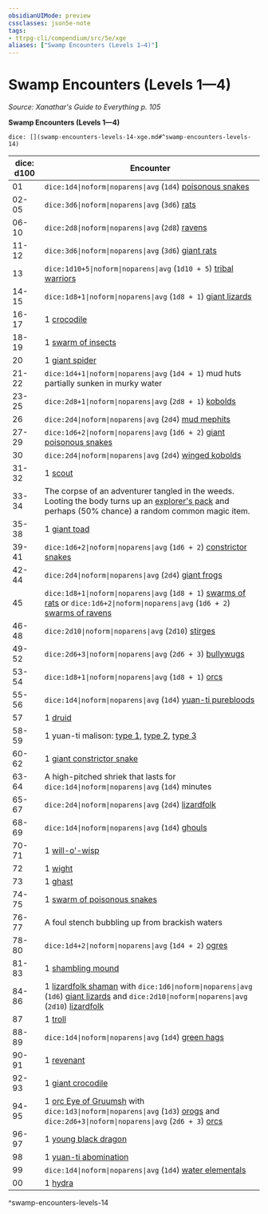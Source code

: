 ```yaml
---
obsidianUIMode: preview
cssclasses: json5e-note
tags:
- ttrpg-cli/compendium/src/5e/xge
aliases: ["Swamp Encounters (Levels 1—4)"]
---
```

# Swamp Encounters (Levels 1—4)
*Source: Xanathar's Guide to Everything p. 105* 

**Swamp Encounters (Levels 1—4)**

`dice: [](swamp-encounters-levels-14-xge.md#^swamp-encounters-levels-14)`

| dice: d100 | Encounter |
|------------|-----------|
| 01 | `dice:1d4\|noform\|noparens\|avg` (`1d4`) [poisonous snakes](3-Mechanics/CLI/bestiary/beast/poisonous-snake.md) |
| 02-05 | `dice:3d6\|noform\|noparens\|avg` (`3d6`) [rats](3-Mechanics/CLI/bestiary/beast/rat.md) |
| 06-10 | `dice:2d8\|noform\|noparens\|avg` (`2d8`) [ravens](3-Mechanics/CLI/bestiary/beast/raven.md) |
| 11-12 | `dice:3d6\|noform\|noparens\|avg` (`3d6`) [giant rats](3-Mechanics/CLI/bestiary/beast/giant-rat.md) |
| 13 | `dice:1d10+5\|noform\|noparens\|avg` (`1d10 + 5`) [tribal warriors](3-Mechanics/CLI/bestiary/humanoid/tribal-warrior.md) |
| 14-15 | `dice:1d8+1\|noform\|noparens\|avg` (`1d8 + 1`) [giant lizards](3-Mechanics/CLI/bestiary/beast/giant-lizard.md) |
| 16-17 | 1 [crocodile](3-Mechanics/CLI/bestiary/beast/crocodile.md) |
| 18-19 | 1 [swarm of insects](3-Mechanics/CLI/bestiary/beast/swarm-of-insects.md) |
| 20 | 1 [giant spider](3-Mechanics/CLI/bestiary/beast/giant-spider.md) |
| 21-22 | `dice:1d4+1\|noform\|noparens\|avg` (`1d4 + 1`) mud huts partially sunken in murky water |
| 23-25 | `dice:2d8+1\|noform\|noparens\|avg` (`2d8 + 1`) [kobolds](3-Mechanics/CLI/bestiary/humanoid/kobold.md) |
| 26 | `dice:2d4\|noform\|noparens\|avg` (`2d4`) [mud mephits](3-Mechanics/CLI/bestiary/elemental/mud-mephit.md) |
| 27-29 | `dice:1d6+2\|noform\|noparens\|avg` (`1d6 + 2`) [giant poisonous snakes](3-Mechanics/CLI/bestiary/beast/giant-poisonous-snake.md) |
| 30 | `dice:2d4\|noform\|noparens\|avg` (`2d4`) [winged kobolds](3-Mechanics/CLI/bestiary/humanoid/winged-kobold.md) |
| 31-32 | 1 [scout](3-Mechanics/CLI/bestiary/humanoid/scout.md) |
| 33-34 | The corpse of an adventurer tangled in the weeds. Looting the body turns up an [explorer's pack](3-Mechanics/CLI/items/explorers-pack.md) and perhaps (50% chance) a random common magic item. |
| 35-38 | 1 [giant toad](3-Mechanics/CLI/bestiary/beast/giant-toad.md) |
| 39-41 | `dice:1d6+2\|noform\|noparens\|avg` (`1d6 + 2`) [constrictor snakes](3-Mechanics/CLI/bestiary/beast/constrictor-snake.md) |
| 42-44 | `dice:2d4\|noform\|noparens\|avg` (`2d4`) [giant frogs](3-Mechanics/CLI/bestiary/beast/giant-frog.md) |
| 45 | `dice:1d8+1\|noform\|noparens\|avg` (`1d8 + 1`) [swarms of rats](3-Mechanics/CLI/bestiary/beast/swarm-of-rats.md) or `dice:1d6+2\|noform\|noparens\|avg` (`1d6 + 2`) [swarms of ravens](3-Mechanics/CLI/bestiary/beast/swarm-of-ravens.md) |
| 46-48 | `dice:2d10\|noform\|noparens\|avg` (`2d10`) [stirges](3-Mechanics/CLI/bestiary/beast/stirge.md) |
| 49-52 | `dice:2d6+3\|noform\|noparens\|avg` (`2d6 + 3`) [bullywugs](3-Mechanics/CLI/bestiary/humanoid/bullywug.md) |
| 53-54 | `dice:1d8+1\|noform\|noparens\|avg` (`1d8 + 1`) [orcs](3-Mechanics/CLI/bestiary/humanoid/orc.md) |
| 55-56 | `dice:1d4\|noform\|noparens\|avg` (`1d4`) [yuan-ti purebloods](3-Mechanics/CLI/bestiary/humanoid/yuan-ti-pureblood.md) |
| 57 | 1 [druid](3-Mechanics/CLI/bestiary/humanoid/druid.md) |
| 58-59 | 1 yuan-ti malison: [type 1](3-Mechanics/CLI/bestiary/monstrosity/yuan-ti-malison-type-1.md), [type 2](3-Mechanics/CLI/bestiary/monstrosity/yuan-ti-malison-type-2.md), [type 3](3-Mechanics/CLI/bestiary/monstrosity/yuan-ti-malison-type-3.md) |
| 60-62 | 1 [giant constrictor snake](3-Mechanics/CLI/bestiary/beast/giant-constrictor-snake.md) |
| 63-64 | A high-pitched shriek that lasts for `dice:1d4\|noform\|noparens\|avg` (`1d4`) minutes |
| 65-67 | `dice:2d4\|noform\|noparens\|avg` (`2d4`) [lizardfolk](3-Mechanics/CLI/bestiary/humanoid/lizardfolk.md) |
| 68-69 | `dice:1d4\|noform\|noparens\|avg` (`1d4`) [ghouls](3-Mechanics/CLI/bestiary/undead/ghoul.md) |
| 70-71 | 1 [will-o'-wisp](3-Mechanics/CLI/bestiary/undead/will-o-wisp.md) |
| 72 | 1 [wight](3-Mechanics/CLI/bestiary/undead/wight.md) |
| 73 | 1 [ghast](3-Mechanics/CLI/bestiary/undead/ghast.md) |
| 74-75 | 1 [swarm of poisonous snakes](3-Mechanics/CLI/bestiary/beast/swarm-of-poisonous-snakes.md) |
| 76-77 | A foul stench bubbling up from brackish waters |
| 78-80 | `dice:1d4+2\|noform\|noparens\|avg` (`1d4 + 2`) [ogres](3-Mechanics/CLI/bestiary/giant/ogre.md) |
| 81-83 | 1 [shambling mound](3-Mechanics/CLI/bestiary/plant/shambling-mound.md) |
| 84-86 | 1 [lizardfolk shaman](3-Mechanics/CLI/bestiary/humanoid/lizardfolk-shaman.md) with `dice:1d6\|noform\|noparens\|avg` (`1d6`) [giant lizards](3-Mechanics/CLI/bestiary/beast/giant-lizard.md) and `dice:2d10\|noform\|noparens\|avg` (`2d10`) [lizardfolk](3-Mechanics/CLI/bestiary/humanoid/lizardfolk.md) |
| 87 | 1 [troll](3-Mechanics/CLI/bestiary/giant/troll.md) |
| 88-89 | `dice:1d4\|noform\|noparens\|avg` (`1d4`) [green hags](3-Mechanics/CLI/bestiary/fey/green-hag.md) |
| 90-91 | 1 [revenant](3-Mechanics/CLI/bestiary/undead/revenant.md) |
| 92-93 | 1 [giant crocodile](3-Mechanics/CLI/bestiary/beast/giant-crocodile.md) |
| 94-95 | 1 [orc Eye of Gruumsh](3-Mechanics/CLI/bestiary/humanoid/orc-eye-of-gruumsh.md) with `dice:1d3\|noform\|noparens\|avg` (`1d3`) [orogs](3-Mechanics/CLI/bestiary/humanoid/orog.md) and `dice:2d6+3\|noform\|noparens\|avg` (`2d6 + 3`) [orcs](3-Mechanics/CLI/bestiary/humanoid/orc.md) |
| 96-97 | 1 [young black dragon](3-Mechanics/CLI/bestiary/dragon/young-black-dragon.md) |
| 98 | 1 [yuan-ti abomination](3-Mechanics/CLI/bestiary/monstrosity/yuan-ti-abomination.md) |
| 99 | `dice:1d4\|noform\|noparens\|avg` (`1d4`) [water elementals](3-Mechanics/CLI/bestiary/elemental/water-elemental.md) |
| 00 | 1 [hydra](3-Mechanics/CLI/bestiary/monstrosity/hydra.md) |
^swamp-encounters-levels-14